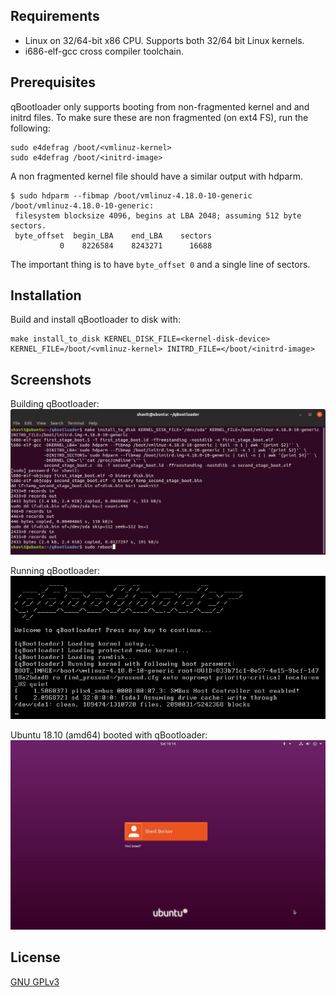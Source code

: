 ## Requirements
* Linux on 32/64-bit x86 CPU. Supports both 32/64 bit Linux kernels.
* i686-elf-gcc cross compiler toolchain.

## Prerequisites
qBootloader only supports booting from non-fragmented kernel and and initrd files.
To make sure these are non fragmented (on ext4 FS), run the following:

```
sudo e4defrag /boot/<vmlinuz-kernel>
sudo e4defrag /boot/<initrd-image>
```

A non fragmented kernel file should have a similar output with hdparm.

```
$ sudo hdparm --fibmap /boot/vmlinuz-4.18.0-10-generic 
/boot/vmlinuz-4.18.0-10-generic:
 filesystem blocksize 4096, begins at LBA 2048; assuming 512 byte sectors.
 byte_offset  begin_LBA    end_LBA    sectors
           0    8226584    8243271      16688
```

The important thing is to have `byte_offset 0` and a single line of sectors.

## Installation
Build and install qBootloader to disk with:
```
make install_to_disk KERNEL_DISK_FILE=<kernel-disk-device> KERNEL_FILE=/boot/<vmlinuz-kernel> INITRD_FILE=</boot/<initrd-image>
```

## Screenshots
Building qBootloader:
![Building qBootloader](https://raw.githubusercontent.com/shavitborisov/qBootloader/master/screenshots/1.png "Building qBootloader")

Running qBootloader:   
![Running qBootloader](https://raw.githubusercontent.com/shavitborisov/qBootloader/master/screenshots/2.png "Running qBootloader")

Ubuntu 18.10 (amd64) booted with qBootloader:
![Ubuntu 18.10 (amd64) booted with qBootloader](https://raw.githubusercontent.com/shavitborisov/qBootloader/master/screenshots/3.JPG "Ubuntu 18.10 (amd64) booted with qBootloader")

## License
[GNU GPLv3](https://choosealicense.com/licenses/gpl-3.0/)
